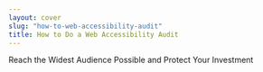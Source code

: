 ```yaml
---
layout: cover
slug: "how-to-web-accessibility-audit"
title: How to Do a Web Accessibility Audit
---
```

Reach the Widest Audience Possible and Protect Your Investment